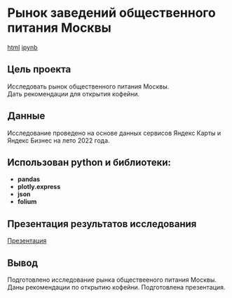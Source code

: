 # Рынок заведений общественного питания Москвы

[html](https://github.com/.md)    [ipynb](https://github.com/.ipynb)

## Цель проекта

Исследовать рынок общественного питания Москвы.  
Дать рекомендации для открытия кофейни.

## Данные

Исследование проведено на основе данных сервисов Яндекс Карты и Яндекс Бизнес на лето 2022 года.

## Использован python и библиотеки:

- **pandas**
- **plotly.express**
- **json**
- **folium**

## Презентация результатов исследования

[Презентация](https://drive.google.com/file/d/1wfDkBhExsD-dJdNF39lGbpDyd5GaaZXV/view?usp=sharing)

## Вывод

Подготовлено исследование рынка обществееного питания Москвы. Даны рекомендации по открытию кофейни. Подготовлена презентация.
